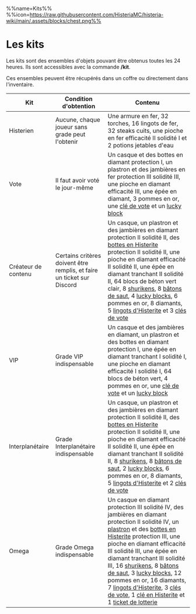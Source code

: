 %%name=Kits%%
%%icon=https://raw.githubusercontent.com/HisteriaMC/histeria-wiki/main/.assets/blocks/chest.png%%

# Les kits

Les kits sont des ensembles d'objets pouvant être obtenus toutes les 24 heures. Ils sont accessibles avec la commande **/kit**.

Ces ensembles peuvent être récupérés dans un coffre ou directement dans l'inventaire.

| Kit | Condition d'obtention | Contenu |
|-------- | --------- | ---------- |
| Histerien | Aucune, chaque joueur sans grade peut l'obtenir | Une armure en fer, 32 torches, 16 lingots de fer, 32 steaks cuits, une pioche en fer efficacité II solidité I et 2 potions jetables d'eau |
| Vote | Il faut avoir voté le jour-même | Un casque et des bottes en diamant protection I, un plastron et des jambières en fer protection III solidité III, une pioche en diamant efficacité III, une épée en diamant, 3 pommes en or, une [clé de vote](https://histeria.fr/wiki/objets/vote-key) et un [lucky block](https://histeria.fr/wiki/blocs/lucky-block) |
| Créateur de contenu | Certains critères doivent être remplis, et faire un ticket sur Discord | Un casque, un plastron et des jambières en diamant protection II solidité II, des [bottes en Histerite](https://histeria.fr/wiki/armures/histerite-boots) protection II solidité II, une pioche en diamant efficacité II solidité II, une épée en diamant tranchant II solidité II, 64 blocs de béton vert clair, 8 [shurikens](https://histeria.fr/wiki/objets/shuriken), 8 [bâtons de saut](https://histeria.fr/wiki/objets/jump-stick), 4 [lucky blocks](https://histeria.fr/wiki/blocs/lucky-block), 6 pommes en or, 8 diamants, 5 [lingots d'Histerite](https://histeria.fr/wiki/objets/histerite) et 3 [clés de vote](https://histeria.fr/wiki/objets/vote-key) |
| VIP | Grade VIP indispensable | Un casque et des jambières en diamant, un plastron et des bottes en diamant protection I, une épée en diamant tranchant I solidité I, une pioche en diamant efficacité I solidité I, 64 blocs de béton vert, 4 pommes en or, une [clé de vote](https://histeria.fr/wiki/objets/vote-key) et un [lucky block](https://histeria.fr/wiki/blocs/lucky-block) |
| Interplanétaire | Grade Interplanétaire indispensable | Un casque, un plastron et des jambières en diamant protection II solidité II, des [bottes en Histerite](https://histeria.fr/wiki/armures/histerite-boots) protection II solidité II, une pioche en diamant efficacité II solidité II, une épée en diamant tranchant II solidité II, 8 [shurikens](https://histeria.fr/wiki/objets/shuriken), 8 [bâtons de saut](https://histeria.fr/wiki/objets/jump-stick), 2 [lucky blocks](https://histeria.fr/wiki/blocs/lucky-block), 6 pommes en or, 8 diamants, 5 [lingots d'Histerite](https://histeria.fr/wiki/objets/histerite) et 2 [clés de vote](https://histeria.fr/wiki/objets/vote-key) |
| Omega | Grade Omega indispensable | Un casque en diamant protection III solidité IV, des jambières en diamant protection II solidité IV, un [plastron](https://histeria.fr/wiki/armures/histerite-chestplate) et des [bottes en Histerite](https://histeria.fr/wiki/armures/histerite-boots) protection III, une pioche en diamant efficacité III solidité III, une épée en diamant tranchant III solidité III, 16 [shurikens](https://histeria.fr/wiki/objets/shuriken), 8 [bâtons de saut](https://histeria.fr/wiki/objets/jump-stick), 3 [lucky blocks](https://histeria.fr/wiki/blocs/lucky-block), 12 pommes en or, 16 diamants, 7 [lingots d'Histerite](https://histeria.fr/wiki/objets/histerite), 3 [clés de vote](https://histeria.fr/wiki/objets/vote-key), 1 [clé en Histerite](https://histeria.fr/wiki/objets/histerite-key) et 1 [ticket de lotterie](https://histeria.fr/wiki/objets/lottery-ticket) |
